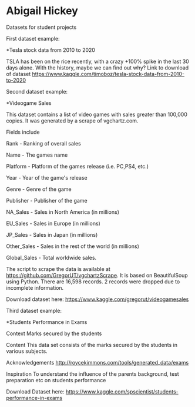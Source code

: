 # Abigail Hickey
Datasets for student projects

First dataset example:

*Tesla stock data from 2010 to 2020

TSLA has been on the rice recently, with a crazy +100% spike in the last 30 days alone. With the history, maybe we can find out why?
Link to download of dataset
https://www.kaggle.com/timoboz/tesla-stock-data-from-2010-to-2020

Second dataset example:

*Videogame Sales

This dataset contains a list of video games with sales greater than 100,000 copies. It was generated by a scrape of vgchartz.com.

Fields include

Rank - Ranking of overall sales

Name - The games name

Platform - Platform of the games release (i.e. PC,PS4, etc.)

Year - Year of the game's release

Genre - Genre of the game

Publisher - Publisher of the game

NA_Sales - Sales in North America (in millions)

EU_Sales - Sales in Europe (in millions)

JP_Sales - Sales in Japan (in millions)

Other_Sales - Sales in the rest of the world (in millions)

Global_Sales - Total worldwide sales.

The script to scrape the data is available at https://github.com/GregorUT/vgchartzScrape.
It is based on BeautifulSoup using Python.
There are 16,598 records. 2 records were dropped due to incomplete information.

Download dataset here: https://www.kaggle.com/gregorut/videogamesales


Third dataset example:

*Students Performance in Exams

Context
Marks secured by the students

Content
This data set consists of the marks secured by the students in various subjects.

Acknowledgements
http://roycekimmons.com/tools/generated_data/exams

Inspiration
To understand the influence of the parents background, test preparation etc on students performance

Download Dataset here: https://www.kaggle.com/spscientist/students-performance-in-exams
